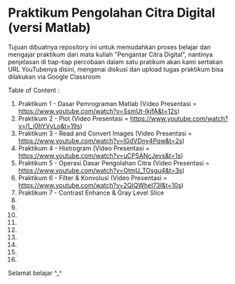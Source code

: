 # Praktikum Pengolahan Citra Digital (versi Matlab)

Tujuan dibuatnya repository ini untuk memudahkan proses belajar dan mengajar praktikum dari mata kuliah "Pengantar Citra Digital", 
nantinya penjelasan di tiap-tiap percobaan dalam satu pratikum akan kami sertakan URL YouTubenya disini,
mengenai diskusi dan upload tugas praktikum bisa dilakukan via Google Classroom

Table of Content : 
1. Praktikum 1 - Dasar Pemrograman Matlab (Video Presentasi = https://www.youtube.com/watch?v=SsmUt-lkjfA&t=12s)
2. Praktikum 2 - Plot (Video Presentasi = https://www.youtube.com/watch?v=l1_j0hYVyLo&t=19s)
3. Praktikum 3 - Read and Convert Images (Video Presentasi = https://www.youtube.com/watch?v=lGdVDny4Pqw&t=2s)
4. Praktikum 4 - Histrogram (Video Presentasi = https://www.youtube.com/watch?v=uCP5ANcJevs&t=1s)
5. Praktikum 5 - Operasi Dasar Pengolahan Citra (Video Presentasi = https://www.youtube.com/watch?v=OtmU_TOsgu4&t=3s)
6. Praktikum 6 - Filter & Konvolusi (Video Presentasi = https://www.youtube.com/watch?v=2QiQWheI73I&t=10s)
7. Praktikum 7 - Contrast Enhance & Gray Level Slice
8.
9.
10.
11.
12.
13.
14.
15.
16.

Selamat belajar ^_^
